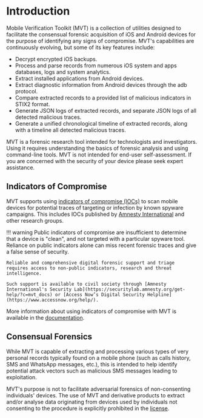 # Introduction

Mobile Verification Toolkit (MVT) is a collection of utilities designed to facilitate the consensual forensic acquisition of iOS and Android devices for the purpose of identifying any signs of compromise. MVT's capabilities are continuously evolving, but some of its key features include:

- Decrypt encrypted iOS backups.
- Process and parse records from numerous iOS system and apps databases, logs and system analytics.
- Extract installed applications from Android devices.
- Extract diagnostic information from Android devices through the adb protocol.
- Compare extracted records to a provided list of malicious indicators in STIX2 format.
- Generate JSON logs of extracted records, and separate JSON logs of all detected malicious traces.
- Generate a unified chronological timeline of extracted records, along with a timeline all detected malicious traces.

MVT is a forensic research tool intended for technologists and investigators. Using it requires understanding the basics of forensic analysis and using command-line tools. MVT is not intended for end-user self-assessment. If you are concerned with the security of your device please seek expert assistance.

## Indicators of Compromise

MVT supports using [indicators of compromise (IOCs)](https://github.com/mvt-project/mvt-indicators) to scan mobile devices for potential traces of targeting or infection by known spyware campaigns. This includes IOCs published by [Amnesty International](https://github.com/AmnestyTech/investigations/) and other research groups.

!!! warning
    Public indicators of compromise are insufficient to determine that a device is "clean", and not targeted with a particular spyware tool. Reliance on public indicators alone can miss recent forensic traces and give a false sense of security.

    Reliable and comprehensive digital forensic support and triage requires access to non-public indicators, research and threat intelligence.

    Such support is available to civil society through [Amnesty International's Security Lab](https://securitylab.amnesty.org/get-help/?c=mvt_docs) or [Access Now’s Digital Security Helpline](https://www.accessnow.org/help/).

More information about using indicators of compromise with MVT is available in the [documentation](iocs.md).


## Consensual Forensics

While MVT is capable of extracting and processing various types of very personal records typically found on a mobile phone (such as calls history, SMS and WhatsApp messages, etc.), this is intended to help identify potential attack vectors such as malicious SMS messages leading to exploitation.

MVT's purpose is not to facilitate adversarial forensics of non-consenting individuals' devices. The use of MVT and derivative products to extract and/or analyse data originating from devices used by individuals not consenting to the procedure is explicitly prohibited in the [license](license.md).
